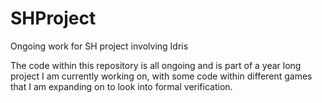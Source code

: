 # SHProject
Ongoing work for SH project involving Idris


The code within this repository is all ongoing and is part of a year long project I am currently working on, with some code within different games that I am expanding on to look into formal verification.
